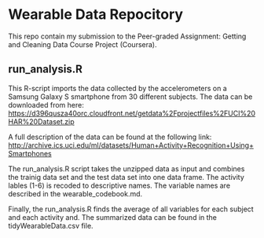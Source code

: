 # Wearable Data Repocitory
This repo contain my submission to the Peer-graded Assignment: Getting and Cleaning Data Course Project (Coursera). 

## run_analysis.R
This R-script imports the data collected by the accelerometers on a Samsung Galaxy S smartphone from 30 different subjects. 
The data can be downloaded from here:
https://d396qusza40orc.cloudfront.net/getdata%2Fprojectfiles%2FUCI%20HAR%20Dataset.zip

A full description of the data can be found at the following link:
http://archive.ics.uci.edu/ml/datasets/Human+Activity+Recognition+Using+Smartphones

The run_analysis.R script takes the unzipped data as input and combines the trainig data set and the test data set into one data frame. The activity lables (1-6) is recoded to descriptive names. The variable names are described in the wearable_codebook.md.

Finally, the run_analysis.R finds the average of all variables for each subject and each activity and. The summarized data can be found in the tidyWearableData.csv file. 
